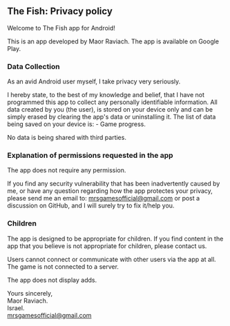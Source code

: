 ## The Fish: Privacy policy

Welcome to The Fish app for Android!

This is an app developed by Maor Raviach. The app is available on Google Play.

### Data Collection

As an avid Android user myself, I take privacy very seriously.

I hereby state, to the best of my knowledge and belief, that I have not programmed this app to collect any personally identifiable information.
All data created by you (the user), is stored on your device only and can be simply erased by clearing the app's data or uninstalling it.
The list of data being saved on your device is:
	- Game progress.

No data is being shared with third parties.
	

### Explanation of permissions requested in the app

The app does not require any permission.

If you find any security vulnerability that has been inadvertently caused by me, or have any question regarding how the app protectes your privacy, please send me an email to: mrsgamesofficial@gmail.com or post a discussion on GitHub, and I will surely try to fix it/help you.


### Children

The app is designed to be appropriate for children. If you find content in the app that you believe is not appropriate for children, please contact us.

Users cannot connect or communicate with other users via the app at all. The game is not connected to a server.

The app does not display adds.


Yours sincerely,  
Maor Raviach.  
Israel.  
mrsgamesofficial@gmail.com
